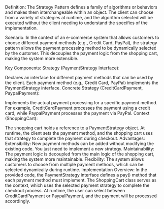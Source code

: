 Definition:
The Strategy Pattern defines a family of algorithms or behaviors and makes them interchangeable within an object. The client can choose from a variety of strategies at runtime, and the algorithm selected will be executed without the client needing to understand the specifics of the implementation.

Scenario:
In the context of an e-commerce system that allows customers to choose different payment methods (e.g., Credit Card, PayPal), the strategy pattern allows the payment processing method to be dynamically selected by the customer. This decouples the payment logic from the shopping cart, making the system more extensible.

Key Components:
Strategy (PaymentStrategy Interface):

Declares an interface for different payment methods that can be used by the client. Each payment method (e.g., Credit Card, PayPal) implements the PaymentStrategy interface.
Concrete Strategy (CreditCardPayment, PaypalPayment):

Implements the actual payment processing for a specific payment method. For example, CreditCardPayment processes the payment using a credit card, while PaypalPayment processes the payment via PayPal.
Context (ShoppingCart):

The shopping cart holds a reference to a PaymentStrategy object. At runtime, the client sets the payment method, and the shopping cart uses that strategy to complete the payment during checkout.
Advantages:
Extensibility: New payment methods can be added without modifying the existing code. You just need to implement a new strategy.
Maintainability: The payment logic is decoupled from the main logic of the shopping cart, making the system more maintainable.
Flexibility: The system allows customers to choose from multiple payment methods, which can be selected dynamically during runtime.
Implementation Overview:
In the provided code, the PaymentStrategy interface defines a pay() method that each payment method must implement. The ShoppingCart class serves as the context, which uses the selected payment strategy to complete the checkout process. At runtime, the user can select between CreditCardPayment or PaypalPayment, and the payment will be processed accordingly.